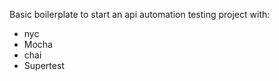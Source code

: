 Basic boilerplate to start an api automation testing project with:

- nyc
- Mocha
- chai
- Supertest